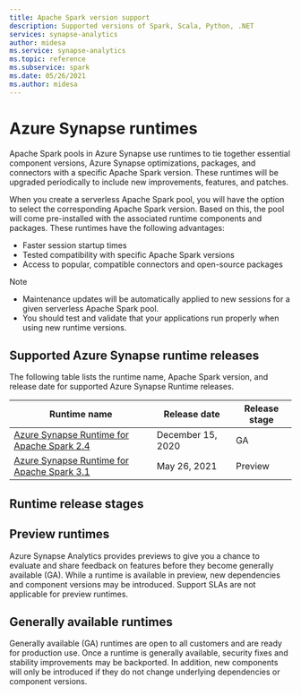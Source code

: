 ```yaml
---
title: Apache Spark version support
description: Supported versions of Spark, Scala, Python, .NET
services: synapse-analytics
author: midesa 
ms.service: synapse-analytics 
ms.topic: reference
ms.subservice: spark
ms.date: 05/26/2021
ms.author: midesa 
---
```


# Azure Synapse runtimes
Apache Spark pools in Azure Synapse use runtimes to tie together essential component versions, Azure Synapse optimizations, packages, and connectors with a specific Apache Spark version. These runtimes will be upgraded periodically to include new improvements, features, and patches. 

When you create a serverless Apache Spark pool, you will have the option to select the corresponding Apache Spark version. Based on this, the pool will come pre-installed with the associated runtime components and packages. These runtimes have the following advantages:

- Faster session startup times
- Tested compatibility with specific Apache Spark versions
- Access to popular, compatible connectors and open-source packages

> [!NOTE]
> - Maintenance updates will be automatically applied to new sessions for a given serverless Apache Spark pool. 
> - You should test and validate that your applications run properly when using new runtime versions.

## Supported Azure Synapse runtime releases 
The following table lists the runtime name, Apache Spark version, and release date for supported Azure Synapse Runtime releases.

|  Runtime name  | Release date |  Release stage |
| ----- | ----- | ----- |
| [Azure Synapse Runtime for Apache Spark 2.4](./apache-spark-24-runtime.md) | December 15, 2020 | GA|
| [Azure Synapse Runtime for Apache Spark 3.1](./apache-spark-3-runtime.md) | May 26, 2021 | Preview |

## Runtime release stages

## Preview runtimes
Azure Synapse Analytics provides previews to give you a chance to evaluate and share feedback on features before they become generally available (GA). While a runtime is available in preview, new dependencies and component versions may be introduced. Support SLAs are not applicable for preview runtimes. 

## Generally available runtimes
Generally available (GA) runtimes are open to all customers and are ready for production use. Once a runtime is generally available, security fixes and stability improvements may be backported. In addition, new components will only be introduced if they do not change underlying dependencies or component versions. 
